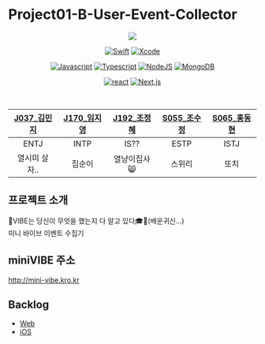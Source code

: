 # Project01-B-User-Event-Collector

<div align="center">

<img src="https://user-images.githubusercontent.com/34840140/99547830-5a183c80-29fb-11eb-8e43-2801eb2a013a.png"/>

[![Swift](https://img.shields.io/badge/swift-v5.3-orange?logo=swift)](https://developer.apple.com/kr/swift/) 
[![Xcode](https://img.shields.io/badge/xcode-v12.2-blue?logo=xcode)](https://developer.apple.com/kr/xcode/)

[![Javascript](https://img.shields.io/badge/javascript-ES6+-yellow?logo=javascript)](https://github.com/airbnb/javascript) 
[![Typescript](https://img.shields.io/badge/typescript-v4.0.3-white?logo=typescript)](https://www.typescriptlang.org/) 
[![NodeJS](https://img.shields.io/badge/node.js-v12.18.3-green?logo=node.js)](https://nodejs.org/ko/) 
[![MongoDB](https://img.shields.io/badge/mongodb-v3.2.9-green?logo=mongodb)](https://www.mongodb.com)

[![react](https://img.shields.io/badge/react-0.0-9cf?logo=react)](https://reactjs.org/) 
[![Next.js](https://img.shields.io/badge/Next.js-0.0-white?logo=next.js)](https://nextjs.org)

<br>

| [J037_김민지](https://github.com/mingd1023) | [J170_임지영](https://github.com/YimJiYoung) | [J192_조정혜](https://github.com/Jeonghae10) | [S055_조수정](https://github.com/sueaty) | [S065_홍동현](https://github.com/ttozzi) |
| :------: | :------: | :------: | :------: |:------: |
| ENTJ  | INTP  | IS??  | ESTP |ISTJ|
|열시미 살자..| 집순이 | 열냥이집사😸 | 스위리 |또치|

</div>


## 프로젝트 소개
👀VIBE는 당신이 무엇을 했는지 다 알고 있다🎓👻(배운귀신...) <br>
미니 바이브 이벤트 수집기


## miniVIBE 주소
http://mini-vibe.kro.kr


## Backlog
- [Web](https://docs.google.com/spreadsheets/d/1F5778afCy1NQ2k_w2ptoQKcUd2N8GLXiaUnMtA-8r-E/edit#gid=1386834576) 
- [iOS](https://docs.google.com/spreadsheets/d/1YikDKNPg306GduSiE8R5pG0no2bMmkgMyP4mHs4o4PM/edit#gid=1386834576)
